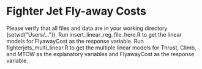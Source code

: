 # Fighter Jet Fly-away Costs

Please verify that all files and data are in your working directory (setwd("Users/...")).
Run insert_linear_reg_file_here.R to get the linear models for FlyawayCost as the response variable.
Run fighterjets_multi_linear.R to get the multiple linear models for Thrust, Climb, and MTOW as the explanatory variables and FlyawayCost as the response variable.
